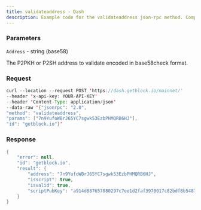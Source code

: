 ```yaml
---
title: validateaddress - Dash
description: Example code for the validateaddress json-rpc method. Сomplete guide on how to use validateaddress json-rpc in GetBlock.io Web3 documentation.
---
```


### Parameters


`Address` - string (base58)

The P2PKH or P2SH address to validate encoded in base58check format.

### Request

``` java
curl --location --request POST 'https://dash.getblock.io/mainnet/' 
--header 'x-api-key: YOUR-API-KEY' 
--header 'Content-Type: application/json' 
--data-raw '{"jsonrpc": "2.0",
"method": "validateaddress",
"params": ["7n9YufoWBrJ65YC7sgwk53EzbPHMQRB6HJ"],
"id": "getblock.io"}'
```

###  Response

``` java
{
    "error": null,
    "id": "getblock.io",
    "result": {
        "address": "7n9YufoWBrJ65YC7sgwk53EzbPHMQRB6HJ",
        "isscript": true,
        "isvalid": true,
        "scriptPubKey": "a914d887657080297c7ee1d2faf3970017c82bdf8b5487"
    }
}
```

